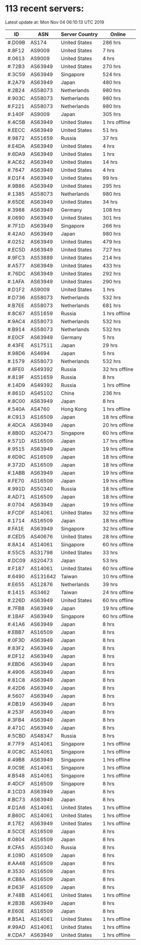 # 113 recent servers:

Latest update at: Mon Nov 04 06:10:13 UTC 2019

| ID | ASN | Server Country | Online |
| -- | --- | -------------- | ------ |
| #.D09B | AS174 | United States | 286 hrs |
| #.8F12 | AS9009 | United States | 7 hrs |
| #.0613 | AS9009 | United States | 4 hrs |
| #.72B3 | AS63949 | United States | 270 hrs |
| #.3C59 | AS63949 | Singapore | 524 hrs |
| #.2A79 | AS63949 | Japan | 480 hrs |
| #.2B24 | AS58073 | Netherlands | 980 hrs |
| #.903C | AS58073 | Netherlands | 980 hrs |
| #.F221 | AS58073 | Netherlands | 980 hrs |
| #.140F | AS9009 | Japan | 305 hrs |
| #.4C5B | AS63949 | United States | 1 hrs offline |
| #.EECC | AS63949 | United States | 51 hrs |
| #.9872 | AS51659 | Russia | 37 hrs |
| #.E4DA | AS63949 | United States | 4 hrs |
| #.6DA9 | AS63949 | United States | 1 hrs |
| #.AC62 | AS63949 | United States | 14 hrs |
| #.7647 | AS63949 | United States | 4 hrs |
| #.D1F4 | AS63949 | United States | 99 hrs |
| #.9B86 | AS63949 | United States | 295 hrs |
| #.1385 | AS58073 | Netherlands | 980 hrs |
| #.65DE | AS63949 | United States | 34 hrs |
| #.3988 | AS63949 | Germany | 108 hrs |
| #.0690 | AS63949 | United States | 301 hrs |
| #.7F1D | AS63949 | Singapore | 266 hrs |
| #.42A0 | AS63949 | Japan | 980 hrs |
| #.0252 | AS63949 | United States | 479 hrs |
| #.EC5D | AS63949 | United States | 727 hrs |
| #.9FC3 | AS53889 | United States | 214 hrs |
| #.A577 | AS63949 | United States | 433 hrs |
| #.76DC | AS63949 | United States | 292 hrs |
| #.1AFA | AS63949 | United States | 290 hrs |
| #.D1F2 | AS9009 | United States | 1 hrs |
| #.D736 | AS58073 | Netherlands | 532 hrs |
| #.B7EE | AS58073 | Netherlands | 681 hrs |
| #.8C67 | AS51659 | Russia | 1 hrs offline |
| #.9AC4 | AS58073 | Netherlands | 532 hrs |
| #.B914 | AS58073 | Netherlands | 532 hrs |
| #.E0CF | AS63949 | Germany | 5 hrs |
| #.43FE | AS17511 | Japan | 29 hrs |
| #.98D6 | AS4694 | Japan | 5 hrs |
| #.1579 | AS58073 | Netherlands | 532 hrs |
| #.8FE0 | AS49392 | Russia | 32 hrs offline |
| #.819F | AS51659 | Russia | 8 hrs |
| #.14D9 | AS49392 | Russia | 1 hrs offline |
| #.861D | AS45102 | China | 236 hrs |
| #.8C00 | AS63949 | Japan | 8 hrs |
| #.540A | AS4760 | Hong Kong | 1 hrs offline |
| #.C913 | AS16509 | Japan | 18 hrs offline |
| #.4DCA | AS63949 | Japan | 20 hrs offline |
| #.8B0D | AS20473 | Singapore | 60 hrs offline |
| #.571D | AS16509 | Japan | 17 hrs offline |
| #.9515 | AS63949 | Japan | 19 hrs offline |
| #.6D9C | AS16509 | Japan | 18 hrs offline |
| #.372D | AS16509 | Japan | 18 hrs offline |
| #.1ABB | AS63949 | Japan | 19 hrs offline |
| #.FE70 | AS16509 | Japan | 19 hrs offline |
| #.991D | AS50340 | Russia | 18 hrs offline |
| #.AD71 | AS16509 | Japan | 18 hrs offline |
| #.0704 | AS63949 | Japan | 19 hrs offline |
| #.FCDF | AS14061 | United States | 32 hrs offline |
| #.1714 | AS16509 | Japan | 18 hrs offline |
| #.FA1E | AS63949 | Singapore | 32 hrs offline |
| #.CED5 | AS40676 | United States | 28 hrs offline |
| #.8A14 | AS14061 | Singapore | 60 hrs offline |
| #.55C5 | AS31798 | United States | 33 hrs |
| #.DC09 | AS20473 | Japan | 53 hrs |
| #.F187 | AS14061 | United States | 60 hrs offline |
| #.6490 | AS131642 | Taiwan | 10 hrs offline |
| #.E655 | AS12876 | Netherlands | 39 hrs |
| #.1415 | AS3462 | Taiwan | 24 hrs offline |
| #.226D | AS63949 | United States | 60 hrs offline |
| #.7FB8 | AS63949 | Japan | 19 hrs offline |
| #.1BAF | AS63949 | Singapore | 60 hrs offline |
| #.41A6 | AS63949 | Japan | 8 hrs |
| #.EBB7 | AS16509 | Japan | 8 hrs |
| #.0F3D | AS63949 | Japan | 8 hrs |
| #.83F2 | AS63949 | Japan | 8 hrs |
| #.DF12 | AS63949 | Japan | 8 hrs |
| #.EBD6 | AS63949 | Japan | 8 hrs |
| #.4906 | AS63949 | Japan | 8 hrs |
| #.81C8 | AS63949 | Japan | 8 hrs |
| #.42D6 | AS63949 | Japan | 8 hrs |
| #.5607 | AS63949 | Japan | 8 hrs |
| #.DB19 | AS63949 | Japan | 8 hrs |
| #.253F | AS63949 | Japan | 8 hrs |
| #.3FB4 | AS63949 | Japan | 8 hrs |
| #.471C | AS63949 | Japan | 8 hrs |
| #.5CBD | AS48347 | Russia | 8 hrs |
| #.77F9 | AS14061 | Singapore | 1 hrs offline |
| #.0C8C | AS14061 | Singapore | 1 hrs offline |
| #.49B8 | AS63949 | Singapore | 1 hrs offline |
| #.0C9E | AS14061 | Singapore | 1 hrs offline |
| #.B548 | AS14061 | Singapore | 1 hrs offline |
| #.4DCF | AS16509 | Singapore | 8 hrs |
| #.1CD3 | AS63949 | Japan | 8 hrs |
| #.BC73 | AS63949 | Japan | 8 hrs |
| #.D1A6 | AS14061 | United States | 1 hrs offline |
| #.B60C | AS14061 | United States | 1 hrs offline |
| #.17E2 | AS63949 | United States | 1 hrs offline |
| #.5CCE | AS16509 | Japan | 8 hrs |
| #.0804 | AS16509 | Japan | 8 hrs |
| #.CFA5 | AS50340 | Russia | 8 hrs |
| #.109D | AS16509 | Japan | 8 hrs |
| #.AA48 | AS16509 | Japan | 8 hrs |
| #.3530 | AS16509 | Japan | 8 hrs |
| #.CB8A | AS16509 | Japan | 8 hrs |
| #.D63F | AS16509 | Japan | 8 hrs |
| #.748B | AS14061 | United States | 1 hrs offline |
| #.2B3B | AS63949 | Japan | 8 hrs |
| #.E60E | AS16509 | Japan | 8 hrs |
| #.B5A1 | AS14061 | United States | 1 hrs offline |
| #.99AD | AS14061 | United States | 1 hrs offline |
| #.CDA7 | AS63949 | United States | 1 hrs offline |

